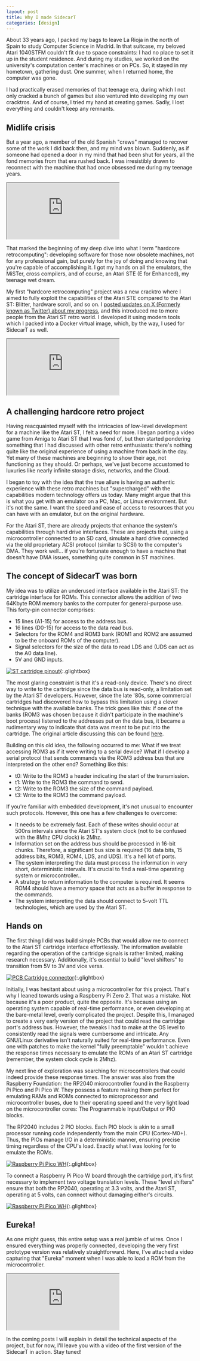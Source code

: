 ```yaml
---
layout: post
title: Why I made SidecarT
categories: [design]
---
```


About 33 years ago, I packed my bags to leave La Rioja in the north of Spain to study Computer Science in Madrid. In that suitcase, my beloved Atari 1040STFM couldn't fit due to space constraints: I had no place to set it up in the student residence. And during my studies, we worked on the university's computation center's machines or on PCs. So, it stayed in my hometown, gathering dust. One summer, when I returned home, the computer was gone.

I had practically erased memories of that teenage era, during which I not only cracked a bunch of games but also ventured into developing my own cracktros. And of course, I tried my hand at creating games. Sadly, I lost everything and couldn't keep any remnants.

## Midlife crisis

But a year ago, a member of the old Spanish "crews" managed to recover some of the work I did back then, and my mind was blown. Suddenly, as if someone had opened a door in my mind that had been shut for years, all the fond memories from that era rushed back. I was irresistibly drawn to reconnect with the machine that had once obsessed me during my teenage years.

<div class="plyr__video-embed" id="player">
  <iframe
    src="https://www.youtube.com/embed/A5K8tscK6Dw?iv_load_policy=3&amp;modestbranding=1&amp;playsinline=1&amp;showinfo=0&amp;rel=0&amp;enablejsapi=1;loading=lazy"
    allowfullscreen
    allowtransparency
  ></iframe>
</div>

That marked the beginning of my deep dive into what I term "hardcore retrocomputing": developing software for those now obsolete machines, not for any professional gain, but purely for the joy of doing and knowing that you're capable of accomplishing it. I got my hands on all the emulators, the MiSTer, cross compilers, and of course, an Atari STE (E for Enhanced), my teenage wet dream.

My first "hardcore retrocomputing" project was a new cracktro where I aimed to fully exploit the capabilities of the Atari STE compared to the Atari ST: Blitter, hardware scroll, and so on. I [posted updates on X (Formerly known as Twitter) about my progress](https://x.com/soyparrilla/status/1646959799446192128), and this introduced me to more people from the Atari ST retro world. I developed it using modern tools which I packed into a Docker virtual image, which, by the way, I used for SidecarT as well.

<div class="plyr__video-embed" id="player">
  <iframe
    src="https://www.youtube.com/embed/a-5O7mlukhQ?iv_load_policy=3&amp;modestbranding=1&amp;playsinline=1&amp;showinfo=0&amp;rel=0&amp;enablejsapi=1;loading=lazy"
    allowfullscreen
    allowtransparency
  ></iframe>
</div>

## A challenging hardcore retro project

Having reacquainted myself with the intricacies of low-level development for a machine like the Atari ST, I felt a need for more. I began porting a video game from Amiga to Atari ST that I was fond of, but then started pondering something that I had discussed with other retro enthusiasts: there's nothing quite like the original experience of using a machine from back in the day. Yet many of these machines are beginning to show their age, not functioning as they should. Or perhaps, we've just become accustomed to luxuries like nearly infinite storage disks, networks, and the Cloud.

I began to toy with the idea that the true allure is having an authentic experience with these retro machines but "supercharged" with the capabilities modern technology offers us today. Many might argue that this is what you get with an emulator on a PC, Mac, or Linux environment. But it's not the same. I want the speed and ease of access to resources that you can have with an emulator, but on the original hardware.

For the Atari ST, there are already projects that enhance the system's capabilities through hard drive interfaces. These are projects that, using a microcontroller connected to an SD card, simulate a hard drive connected via the old proprietary ACSI protocol (similar to SCSI) to the computer's DMA. They work well... if you're fortunate enough to have a machine that doesn't have DMA issues, something quite common in ST machines.

## The concept of SidecarT was born

My idea was to utilize an underused interface available in the Atari ST: the cartridge interface for ROMs. This connector allows the addition of two 64Kbyte ROM memory banks to the computer for general-purpose use. This forty-pin connector comprises:
- 15 lines (A1-15) for access to the address bus.
- 16 lines (D0-15) for access to the data read bus.
- Selectors for the ROM4 and ROM3 bank (ROM1 and ROM2 are assumed to be the onboard ROMs of the computer).
- Signal selectors for the size of the data to read LDS and (UDS can act as the A0 data line).
- 5V and GND inputs.

[![ST cartridge pinout](/assets/blog/images/stcartport.png)](/assets/blog/images/stcartport.png){:.glightbox}


The most glaring constraint is that it's a read-only device. There's no direct way to write to the cartridge since the data bus is read-only, a limitation set by the Atari ST developers. However, since the late '80s, some commercial cartridges had discovered how to bypass this limitation using a clever technique with the available banks. The trick goes like this: if one of the banks (ROM3 was chosen because it didn't participate in the machine's boot process) listened to the addresses put on the data bus, it became a rudimentary way to indicate that data was meant to be put into the cartridge. The original article discussing this can be found [here](https://www.atarimagazines.com/startv1n3/CartridgeSlot.html).

Building on this old idea, the following occurred to me: What if we treat accessing ROM3 as if it were writing to a serial device? What if I develop a serial protocol that sends commands via the ROM3 address bus that are interpreted on the other end? Something like this:

- t0: Write to the ROM3 a header indicating the start of the transmission.
- t1: Write to the ROM3 the command to send.
- t2: Write to the ROM3 the size of the command payload.
- t3: Write to the ROM3 the command payload.

If you're familiar with embedded development, it's not unusual to encounter such protocols. However, this one has a few challenges to overcome:
- It needs to be extremely fast. Each of these writes should occur at 500ns intervals since the Atari ST's system clock (not to be confused with the 8Mhz CPU clock) is 2Mhz.
- Information set on the address bus should be processed in 16-bit chunks. Therefore, a significant bus size is required (16 data bits, 15 address bits, ROM3, ROM4, LDS, and UDS). It's a hell lot of ports.
- The system interpreting the data must process the information in very short, deterministic intervals. It's crucial to find a real-time operating system or microcontroller..
- A strategy to return information to the computer is required. It seems ROM4 should have a memory space that acts as a buffer in response to the commands.
- The system interpreting the data should connect to 5-volt TTL technologies, which are used by the Atari ST.

## Hands on

The first thing I did was build simple PCBs that would allow me to connect to the Atari ST cartridge interface effortlessly. The information available regarding the operation of the cartridge signals is rather limited, making research necessary. Additionally, it's essential to build "level shifters" to transition from 5V to 3V and vice versa.

[![PCB Cartridge connector](/assets/blog/images/cartridge-connector.png)](/assets/blog/images/cartridge-connector.png){:.glightbox}

Initially, I was hesitant about using a microcontroller for this project. That's why I leaned towards using a Raspberry Pi Zero 2. That was a mistake. Not because it's a poor product, quite the opposite. It's because using an operating system capable of real-time performance, or even developing at the bare-metal level, overly complicated the project. Despite this, I managed to create a very early version of the project that could read the cartridge port's address bus. However, the tweaks I had to make at the OS level to consistently read the signals were cumbersome and intricate. Any GNU/Linux derivative isn't naturally suited for real-time performance. Even one with patches to make the kernel "fully preemptable" wouldn't achieve the response times necessary to emulate the ROMs of an Atari ST cartridge (remember, the system clock cycle is 2Mhz).

My next line of exploration was searching for microcontrollers that could indeed provide these response times. The answer was also from the Raspberry Foundation: the RP2040 microcontroller found in the Raspberry Pi Pico and Pi Pico W. They possess a feature making them perfect for emulating RAMs and ROMs connected to microprocessor and microcontroller buses, due to their operating speed and the very light load on the microcontroller cores: The Programmable Input/Output or PIO blocks.

The RP2040 includes 2 PIO blocks. Each PIO block is akin to a small processor running code independently from the main CPU (Cortex-M0+). Thus, the PIOs manage I/O in a deterministic manner, ensuring precise timing regardless of the CPU's load. Exactly what I was looking for to emulate the ROMs.

[![Raspberry Pi Pico WH](/assets/blog/images/raspberry-pi-pico-rp2040-wh.png)](/assets/blog/images/raspberry-pi-pico-rp2040-wh.png){:.glightbox}

To connect a Raspberry Pi Pico W board through the cartridge port, it's first necessary to implement two voltage translation levels. These "level shifters" ensure that both the RP2040, operating at 3.3 volts, and the Atari ST, operating at 5 volts, can connect without damaging either's circuits.

[![Raspberry Pi Pico WH](/assets/blog/images/level-shifters.png)](/assets/blog/images/level-shifters.png){:.glightbox}

## Eureka!

As one might guess, this entire setup was a real jumble of wires. Once I ensured everything was properly connected, developing the very first prototype version was relatively straightforward. Here, I've attached a video capturing that "Eureka" moment when I was able to load a ROM from the microcontroller.

<div class="plyr__video-embed" id="player">
  <iframe
    src="https://www.youtube.com/embed/SC36MAYPz-A?iv_load_policy=3&amp;modestbranding=1&amp;playsinline=1&amp;showinfo=0&amp;rel=0&amp;enablejsapi=1;loading=lazy"
    allowfullscreen
    allowtransparency
  ></iframe>
</div>

In the coming posts I will explain in detail the technical aspects of the project, but for now, I'll leave you with a video of the first version of the SidecarT in action. Stay tuned!

